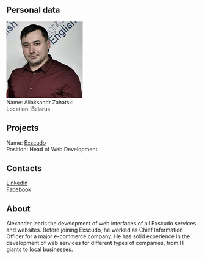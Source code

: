 ## Personal data
![aliaksandr zahatski photo](photo/aliaksandr_zahatski.jpg)  
Name:   Aliaksandr Zahatski  
Location: Belarus  
## Projects 
Name: [Exscudo](../projects/exscudo.md)  
Position: Head of Web Development   
## Contacts
[LinkedIn](https://www.linkedin.com/in/zahatski/)  
[Facebook](https://www.facebook.com/zahatski)
## About
Alexander leads the development of web interfaces of all Exscudo services and websites. Before joining Exscudo, he worked as Chief Information Officer for a major e-commerce company. He has solid experience in the development of web services for different types of companies, from IT giants to local businesses.

